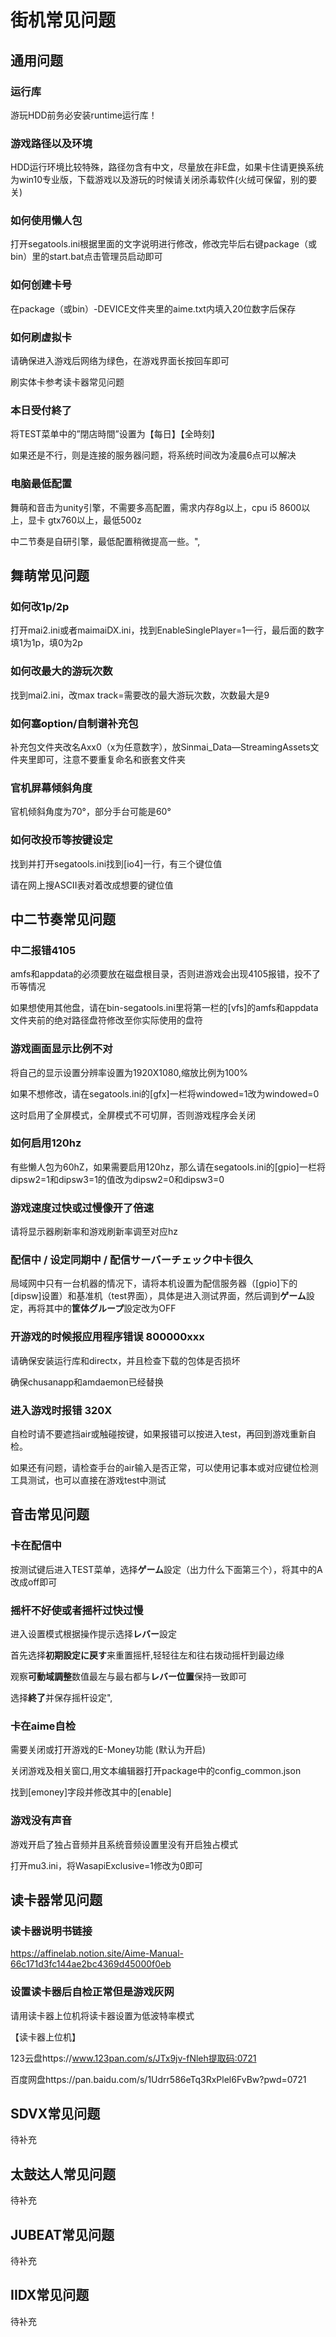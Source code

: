 # 街机常见问题

## 通用问题

### 运行库

游玩HDD前务必安装runtime运行库！

### 游戏路径以及环境

HDD运行环境比较特殊，路径勿含有中文，尽量放在非E盘，如果卡住请更换系统为win10专业版，下载游戏以及游玩的时候请关闭杀毒软件(火绒可保留，别的要关)

### 如何使用懒人包

打开segatools.ini根据里面的文字说明进行修改，修改完毕后右键package（或bin）里的start.bat点击管理员启动即可

### 如何创建卡号

在package（或bin）-DEVICE文件夹里的aime.txt内填入20位数字后保存

### 如何刷虚拟卡

请确保进入游戏后网络为绿色，在游戏界面长按回车即可

刷实体卡参考读卡器常见问题

### 本日受付終了

将TEST菜单中的”閉店時間”设置为【每日】【全時刻】 

如果还是不行，则是连接的服务器问题，将系统时间改为凌晨6点可以解决

### 电脑最低配置

舞萌和音击为unity引擎，不需要多高配置，需求内存8g以上，cpu i5 8600以上，显卡 gtx760以上，最低500z

中二节奏是自研引擎，最低配置稍微提高一些。",

## 舞萌常见问题

### 如何改1p/2p

打开mai2.ini或者maimaiDX.ini，找到EnableSinglePlayer=1一行，最后面的数字填1为1p，填0为2p

### 如何改最大的游玩次数

找到mai2.ini，改max track=需要改的最大游玩次数，次数最大是9

### 如何塞option/自制谱补充包

补充包文件夹改名Axx0（x为任意数字），放Sinmai_Data—StreamingAssets文件夹里即可，注意不要重复命名和嵌套文件夹

### 官机屏幕倾斜角度

官机倾斜角度为70°，部分手台可能是60°

### 如何改投币等按键设定

找到并打开segatools.ini找到[io4]一行，有三个键位值

请在网上搜ASCII表对着改成想要的键位值

## 中二节奏常见问题

### 中二报错4105

amfs和appdata的必须要放在磁盘根目录，否则进游戏会出现4105报错，投不了币等情况

如果想使用其他盘，请在bin-segatools.ini里将第一栏的[vfs]的amfs和appdata文件夹前的绝对路径盘符修改至你实际使用的盘符

### 游戏画面显示比例不对

将自己的显示设置分辨率设置为1920X1080,缩放比例为100%

如果不想修改，请在segatools.ini的[gfx]一栏将windowed=1改为windowed=0

这时启用了全屏模式，全屏模式不可切屏，否则游戏程序会关闭

### 如何启用120hz

有些懒人包为60hZ，如果需要启用120hz，那么请在segatools.ini的[gpio]一栏将dipsw2=1和dipsw3=1的值改为dipsw2=0和dipsw3=0

### 游戏速度过快或过慢像开了倍速

请将显示器刷新率和游戏刷新率调至对应hz

### 配信中 / 设定同期中 / 配信**サーバーチェック**中卡很久

局域网中只有一台机器的情况下，请将本机设置为配信服务器（[gpio]下的[dipsw]设置）和基准机（test界面），具体是进入测试界面，然后调到**ゲーム**設定，再将其中的**筐体グループ**設定改为OFF

### 开游戏的时候报应用程序错误 800000xxx

请确保安装运行库和directx，并且检查下载的包体是否损坏

确保chusanapp和amdaemon已经替换

### 进入游戏时报错 320X

自检时请不要遮挡air或触碰按键，如果报错可以按进入test，再回到游戏重新自检。

如果还有问题，请检查手台的air输入是否正常，可以使用记事本或对应键位检测工具测试，也可以直接在游戏test中测试

## 音击常见问题

### 卡在配信中

按测试键后进入TEST菜单，选择**ゲーム**設定（出力什么下面第三个），将其中的A改成off即可

### 摇杆不好使或者摇杆过快过慢

进入设置模式根据操作提示选择**レバー**設定

首先选择**初期設定に戻す**来重置摇杆,轻轻往左和往右拨动摇杆到最边缘

观察**可動域調整**数值最左与最右都与**レバー位置**保持一致即可

选择**終了**并保存摇杆设定",

### 卡在aime自检

需要关闭或打开游戏的E-Money功能 (默认为开启)

关闭游戏及相关窗口,用文本编辑器打开package中的config_common.json

找到[emoney]字段并修改其中的[enable]

### 游戏没有声音

游戏开启了独占音频并且系统音频设置里没有开启独占模式

打开mu3.ini，将WasapiExclusive=1修改为0即可

## 读卡器常见问题

### 读卡器说明书链接

https://affinelab.notion.site/Aime-Manual-66c171d3fc144ae2bc4369d45000f0eb

### 设置读卡器后自检正常但是游戏灰网

请用读卡器上位机将读卡器设置为低波特率模式

【读卡器上位机】

123云盘https://www.123pan.com/s/JTx9jv-fNleh提取码:0721

百度网盘https://pan.baidu.com/s/1Udrr586eTq3RxPlel6FvBw?pwd=0721

## SDVX常见问题
待补充


## 太鼓达人常见问题
待补充


## JUBEAT常见问题
待补充


## IIDX常见问题
待补充
